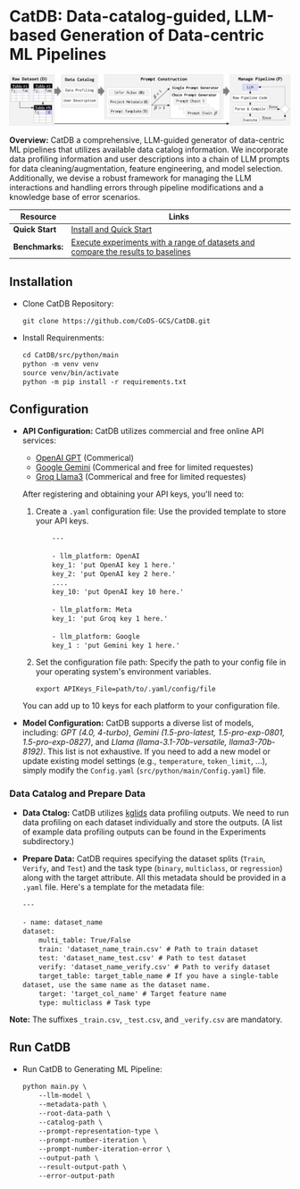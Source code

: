 # CatDB: Data-catalog-guided, LLM-based Generation of Data-centric ML Pipelines

![Overview](images/workflow.png)

**Overview:** CatDB a comprehensive, LLM-guided generator of data-centric ML pipelines that utilizes available data catalog information. We incorporate data profiling information and user descriptions into a chain of LLM prompts for data cleaning/augmentation, feature engineering, and model selection. Additionally, we devise a robust framework for managing the LLM interactions and handling errors through pipeline modifications and a knowledge base of error scenarios.


Resource        | Links
----------------|------
**Quick Start** | [Install and Quick Start]()
**Benchmarks:** | [Execute experiments with a range of datasets and compare the results to baselines]()


## Installation
* Clone CatDB Repository:
    ```
    git clone https://github.com/CoDS-GCS/CatDB.git
    ```
* Install Requirenments:
    ```
    cd CatDB/src/python/main
    python -m venv venv
    source venv/bin/activate 
    python -m pip install -r requirements.txt
    ```
## Configuration
- **API Configuration:** CatDB utilizes commercial and free online API services:
    - [OpenAI GPT](https://platform.openai.com/) (Commerical)
    - [Google Gemini](https://aistudio.google.com/) (Commerical and free for limited requestes)
    - [Groq Llama3](https://console.groq.com) (Commerical and free for limited requestes)
    
    After registering and obtaining your API keys, you'll need to: 
    1. Create a `.yaml` configuration file: Use the provided template to store your API keys.
        ```
            ---

            - llm_platform: OpenAI
            key_1: 'put OpenAI key 1 here.'
            key_2: 'put OpenAI key 2 here.'
            ....
            key_10: 'put OpenAI key 10 here.'

            - llm_platform: Meta
            key_1: 'put Groq key 1 here.'

            - llm_platform: Google
            key_1 : 'put Gemini key 1 here.'
        ```
    2. Set the configuration file path: Specify the path to your config file in your operating system's environment variables.
        ```
        export APIKeys_File=path/to/.yaml/config/file
        ```

    
    You can add up to 10 keys for each platform to your configuration file.

- **Model Configuration:** CatDB supports a diverse list of models, including: *GPT (4.0, 4-turbo)*, *Gemini (1.5-pro-latest, 1.5-pro-exp-0801, 1.5-pro-exp-0827)*, and 
*Llama (llama-3.1-70b-versatile, llama3-70b-8192)*. This list is not exhaustive. If you need to add a new model or update existing model settings (e.g., `temperature`, `token_limit`, ...), simply modify the `Config.yaml` (`src/python/main/Config.yaml`) file.     
    
### Data Catalog and Prepare Data
* **Data Ctalog:** CatDB utilizes [kglids](https://github.com/CoDS-GCS/kglids) data profiling outputs. We need to run data profiling on each dataset individually and store the outputs. (A list of example data profiling outputs can be found in the Experiments subdirectory.)
* **Prepare Data:** CatDB requires specifying the dataset splits (`Train`, `Verify`, and `Test`) and the task type (`binary`, `multiclass`, or `regression`) along with the target attribute. All this metadata should be provided in a `.yaml` file. Here's a template for the metadata file:

    ```
    --- 
 
    - name: dataset_name
    dataset:
        multi_table: True/False
        train: 'dataset_name_train.csv' # Path to train dataset
        test: 'dataset_name_test.csv' # Path to test dataset
        verify: 'dataset_name_verify.csv' # Path to verify dataset
        target_table: target_table_name # If you have a single-table dataset, use the same name as the dataset name.
        target: 'target_col_name' # Target feature name
        type: multiclass # Task type
    ```
**Note:** The suffixes `_train.csv`, `_test.csv`, and `_verify.csv` are mandatory.

## Run CatDB
* Run CatDB to Generating ML Pipeline:
    ```
    python main.py \
        --llm-model \ 
        --metadata-path \
        --root-data-path \
        --catalog-path \
        --prompt-representation-type \
        --prompt-number-iteration \
        --prompt-number-iteration-error \
        --output-path \
        --result-output-path \
        --error-output-path
    ```

